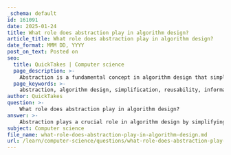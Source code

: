 ```yaml
---
_schema: default
id: 161091
date: 2025-01-24
title: What role does abstraction play in algorithm design?
article_title: What role does abstraction play in algorithm design?
date_format: MMM DD, YYYY
post_on_text: Posted on
seo:
  title: QuickTakes | Computer science
  page_description: >-
    Abstraction is a fundamental concept in algorithm design that simplifies complex systems, enhances reusability, facilitates modularity, and improves communication among developers, enabling the creation of efficient and organized solutions in software development.
  page_keywords: >-
    abstraction, algorithm design, simplification, reusability, information hiding, modularity, higher-level concepts, algorithmic thinking, improved communication
author: QuickTakes
question: >-
    What role does abstraction play in algorithm design?
answer: >-
    Abstraction plays a crucial role in algorithm design by simplifying complex systems and allowing developers to focus on essential features while hiding unnecessary details. Here are several key aspects of how abstraction contributes to algorithm design:\n\n1. **Simplification**: Abstraction allows designers to break down complex problems into simpler components. By focusing on the core concepts and ignoring irrelevant details, developers can create algorithms that are easier to understand and implement. This simplification is vital for managing complexity in software development.\n\n2. **Reusability**: Abstractions can be reused across different tasks and applications. For instance, a well-defined algorithm can serve multiple purposes if it is designed with a clear interface. This promotes code reusability, which is a fundamental principle in software engineering.\n\n3. **Information Hiding**: Abstraction often involves "information hiding," where the complexities of an algorithm or data structure are concealed behind a simple interface. This separation of concerns allows developers to work on different components of a system without needing to understand the intricate details of each part.\n\n4. **Modularity**: By using abstraction, algorithms can be designed in a modular fashion. Each module can represent a specific functionality, making it easier to develop, test, and maintain the overall system. This modularity enhances collaboration among developers, as different teams can work on separate modules simultaneously.\n\n5. **Focus on Higher-Level Concepts**: Abstraction enables developers to concentrate on higher-level concepts rather than getting bogged down by low-level implementation details. This is particularly important in algorithm design, where the focus should be on the logic and efficiency of the solution rather than the intricacies of the programming language or hardware.\n\n6. **Facilitating Algorithmic Thinking**: Abstraction is integral to algorithmic thinking, which involves identifying the steps needed to solve a problem. By abstracting away the details, developers can concentrate on the sequence of operations required to achieve the desired outcome.\n\n7. **Improved Communication**: Abstraction provides a common language for discussing algorithms and their functionalities. By using abstract representations, developers can communicate ideas more effectively, making it easier to collaborate and share knowledge.\n\nIn summary, abstraction is a fundamental concept in algorithm design that enhances simplicity, reusability, modularity, and communication. It allows developers to create efficient and organized solutions while managing the complexity inherent in software development.
subject: Computer science
file_name: what-role-does-abstraction-play-in-algorithm-design.md
url: /learn/computer-science/questions/what-role-does-abstraction-play-in-algorithm-design
---
```


&nbsp;